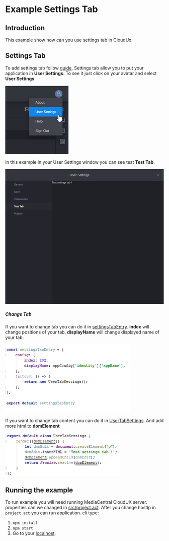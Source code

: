 # Example Settings Tab

## Introduction

This example show how can you use settings tab in CloudUx.

## Settings Tab
To add settings tab follow [guide](http://developer.avid.com/mcux_ui_plugin/clux-api/settings/system-settings-api.html "Avid Developers").
Settings tab allow you to put your application in **User Settings**.
To see it just click on your avatar and select **User Settings**

![Alt text](screenshots/menu-entry.png "package.json")

In this example in your User Settings window you can see test **Test Tab**.

![Alt text](screenshots/SettingsTab.png "package.json")

##### Change Tab
If you want to change tab you can do it in
[settingsTabEntry](src/avid_api/settings-tab/settingsTabEntry.js "Settings Tab").
**index** will change positions of your tab, **displayName** will change
displayed name of your tab.

![Alt text](screenshots/settingsTabEntry.png "package.json")

If you want to change tab content you can do it in
[UserTabSettings](src/avid_api/settings-tab/UserTabSettings.js "User Tab Settings").
And add more html to **domElement**

![Alt text](screenshots/UserTabSettings.png "package.json")

## Running the example

To run example you will need running MediaCentral CloudUX server. properties
can we changed in [src/project.act](src/project.act "Project act").
After you change hostIp in `project.act` you can run application.
cli type:
1. `npm install`
2. `npm start`
3. Go to your [localhost](https://127.0.0.1:8080/ "Localhost").

